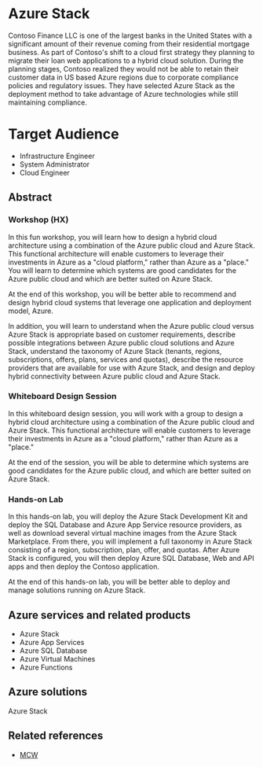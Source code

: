 # Azure Stack

Contoso Finance LLC is one of the largest banks in the United States with a significant amount of their revenue coming from their residential mortgage business. As part of Contoso's shift to a cloud first strategy they planning to migrate their loan web applications to a hybrid cloud solution. During the planning stages, Contoso realized they would not be able to retain their customer data in US based Azure regions due to corporate compliance policies and regulatory issues. They have selected Azure Stack as the deployment method to take advantage of Azure technologies while still maintaining compliance.

# Target Audience

- Infrastructure Engineer
- System Administrator
- Cloud Engineer

## Abstract 

### Workshop (HX)

In this fun workshop, you will learn how to design a hybrid cloud architecture using a combination of the Azure public cloud and Azure Stack. This functional architecture will enable customers to leverage their investments in Azure as a "cloud platform," rather than Azure as a "place." You will learn to determine which systems are good candidates for the Azure public cloud and which are better suited on Azure Stack.

At the end of this workshop, you will be better able to recommend and design hybrid cloud systems that leverage one application and deployment model, Azure.

In addition, you will learn to understand when the Azure public cloud versus Azure Stack is appropriate based on customer requirements, describe possible integrations between Azure public cloud solutions and Azure Stack, understand the taxonomy of Azure Stack (tenants, regions, subscriptions, offers, plans, services and quotas), describe the resource providers that are available for use with Azure Stack, and design and deploy hybrid connectivity between Azure public cloud and Azure Stack.

### Whiteboard Design Session

In this whiteboard design session, you will work with a group to design a hybrid cloud architecture using a combination of the Azure public cloud and Azure Stack. This functional architecture will enable customers to leverage their investments in Azure as a "cloud platform," rather than Azure as a "place."

At the end of the session, you will be able to determine which systems are good candidates for the Azure public cloud, and which are better suited on Azure Stack.

### Hands-on Lab

In this hands-on lab, you will deploy the Azure Stack Development Kit and deploy the SQL Database and Azure App Service resource providers, as well as download several virtual machine images from the Azure Stack Marketplace. From there, you will implement a full taxonomy in Azure Stack consisting of a region, subscription, plan, offer, and quotas. After Azure Stack is configured, you will then deploy Azure SQL Database, Web and API apps and then deploy the Contoso application.

At the end of this hands-on lab, you will be better able to deploy and manage solutions running on Azure Stack.

## Azure services and related products
- Azure Stack
- Azure App Services
- Azure SQL Database
- Azure Virtual Machines
- Azure Functions

## Azure solutions
Azure Stack

## Related references
- [MCW](https://github.com/Microsoft/MCW)
